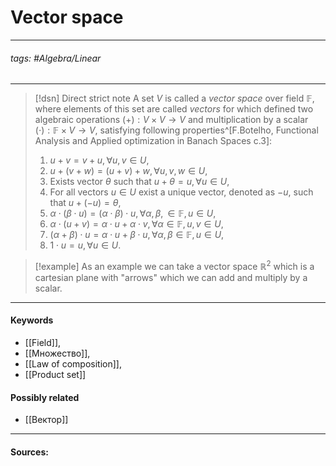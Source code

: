 # Vector space
***
###### tags: #Algebra/Linear  
***
>[!dsn] Direct strict note
> A set $V$ is called a *vector space* over field $\mathbb{F}$, where elements of this set are called *vectors* for which defined two algebraic operations $(+):V\times V\to V$ and multiplication by a scalar $(\cdot):\mathbb{F}\times V\to V$, satisfying following properties^[F.Botelho, Functional Analysis and Applied optimization in Banach Spaces с.3]: 
>1. $u+v=v+u,\forall u,v\in U$,
>2. $u+(v+w)=(u+v)+w,\forall u,v,w\in U$,
>3. Exists vector $\theta$ such that $u+\theta=u,\forall u\in U$,
>4. For all vectors $u\in U$ exist a unique vector, denoted as $-u$, such that $u+(-u)=\theta$,
>5. $\alpha\cdot(\beta\cdot u)=(\alpha\cdot\beta)\cdot u,\forall\alpha,\beta,\in\mathbb{F},u\in U$,
>6. $\alpha\cdot(u+v)=\alpha\cdot u+\alpha\cdot v,\forall\alpha\in\mathbb{F},u,v\in U$,
>7. $(\alpha+\beta)\cdot u=\alpha\cdot u+\beta\cdot u,\forall\alpha,\beta\in\mathbb{F},u\in U$,
>8. $1\cdot u=u,\forall u\in U$.


>[!example] 
>As an example we can take a vector space $\mathbb{R}^{2}$ which is a cartesian plane with "arrows" which we can add and multiply by a scalar.
***
#### Keywords
- [[Field]],
- [[Множество]],
- [[Law of composition]],
- [[Product set]]
#### Possibly related
- [[Вектор]]
***
#### Sources: